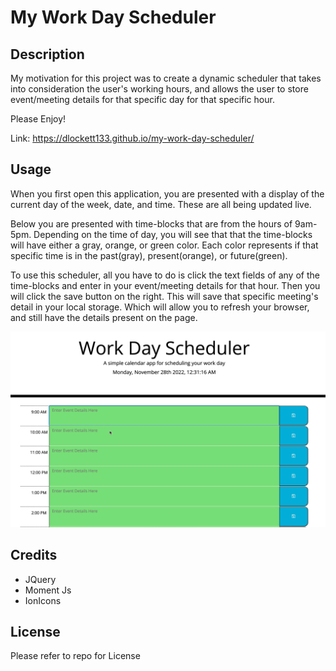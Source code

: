 # My Work Day Scheduler

## Description

My motivation for this project was to create a dynamic scheduler that takes into consideration the user's working hours, and allows the user to store event/meeting details for that specific day for that specific hour.

Please Enjoy!

Link: https://dlockett133.github.io/my-work-day-scheduler/

## Usage

When you first open this application, you are presented with a display of the current day of the week, date, and time. These are all being updated live.

Below you are presented with time-blocks that are from the hours of 9am-5pm. Depending on the time of day, you will see that that the time-blocks will have either a gray, orange, or green color. Each color represents if that specific time is in the past(gray), present(orange), or future(green).

To use this scheduler, all you have to do is click the text fields of any of the time-blocks and enter in your event/meeting details for that hour. Then you will click the save button on the right. This will save that specific meeting's detail in your local storage. Which will allow you to refresh your browser, and still have the details present on the page.

![A gif of My Work Day Scheduler App](./Assets/images/Monosnap%20screencast%202022-11-28%2000-31-12.gif)

## Credits

- JQuery
- Moment Js
- IonIcons

## License

Please refer to repo for License
